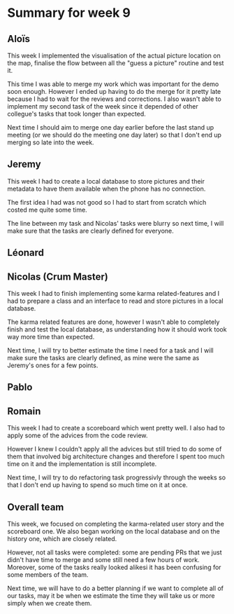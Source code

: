 # Summary for week 9


## Aloïs 

This week I implemented the visualisation of the actual picture location on the map, finalise the flow between all the "guess a picture" routine and test it.

This time I was able to merge my work which was important for the demo soon enough. However I ended up having to do the merge for it pretty late because I had to wait for the reviews and corrections. I also wasn't able to implement my second task of the week since it depended of other collegue's tasks that took longer than expected.

Next time I should aim to merge one day earlier before the last stand up meeting (or we should do the meeting one day later) so that I don't end up merging so late into the week.

## Jeremy

This week I had to create a local database to store pictures and their metadata to have them available when the phone has no connection.

The first idea I had was not good so I had to start from scratch which costed me quite some time.

The line between my task and Nicolas' tasks were blurry so next time, I will make sure that the tasks are clearly defined for everyone.

## Léonard 


## Nicolas (Crum Master)

This week I had to finish implementing some karma related-features and I had to prepare a class and an interface to read and store pictures in a local database.

The karma related features are done, however I wasn't able to completely finish and test the local database, as understanding how it should work took way more time than expected.

Next time, I will try to better estimate the time I need for a task and I will make sure the tasks are clearly defined, as mine were the same as Jeremy's ones for a few points.

## Pablo 


## Romain 

This week I had to create a scoreboard which went pretty well. I also had to apply some of the advices from the code review.

However I knew I couldn't apply all the advices but still tried to do some of them that involved big architecture changes and therefore I spent too much time on it and the implementation is still incomplete.

Next time, I will try to do refactoring task progressivly through the weeks so that I don't end up having to spend so much time on it at once.


## Overall team

This week, we focused on completing the karma-related user story and the scoreboard one. We also began working on the local database and on the history one, which are closely related.

However, not all tasks were completed: some are pending PRs that we just didn't have time to merge and some still need a few hours of work. Moreover, some of the tasks really looked alikesi it has been confusing for some members of the team.

Next time, we will have to do a better planning if we want to complete all of our tasks, may it be when we estimate the time they will take us or more simply when we create them.
